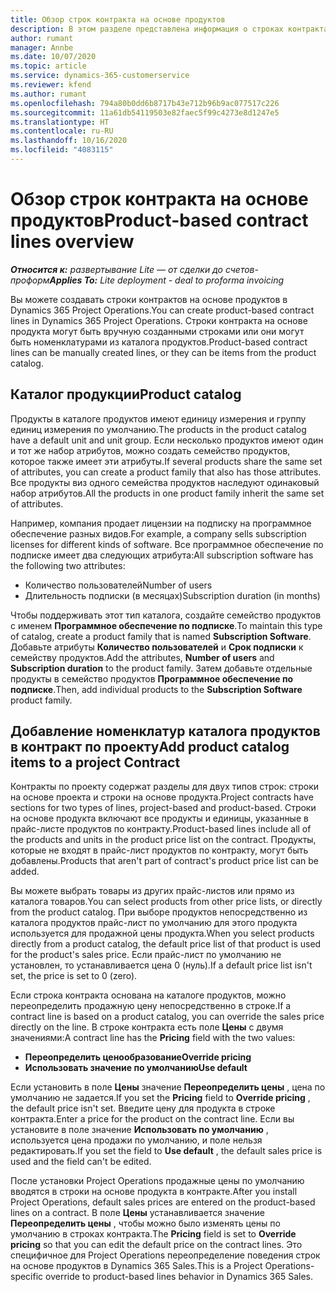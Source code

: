 ```yaml
---
title: Обзор строк контракта на основе продуктов
description: В этом разделе представлена информация о строках контракта на основе продуктов.
author: rumant
manager: Annbe
ms.date: 10/07/2020
ms.topic: article
ms.service: dynamics-365-customerservice
ms.reviewer: kfend
ms.author: rumant
ms.openlocfilehash: 794a80b0dd6b8717b43e712b96b9ac077517c226
ms.sourcegitcommit: 11a61db54119503e82faec5f99c4273e8d1247e5
ms.translationtype: HT
ms.contentlocale: ru-RU
ms.lasthandoff: 10/16/2020
ms.locfileid: "4083115"
---
```

# <a name="product-based-contract-lines-overview"></a><span data-ttu-id="0b72b-103">Обзор строк контракта на основе продуктов</span><span class="sxs-lookup"><span data-stu-id="0b72b-103">Product-based contract lines overview</span></span>

<span data-ttu-id="0b72b-104">_**Относится к:** развертывание Lite — от сделки до счетов-проформ_</span><span class="sxs-lookup"><span data-stu-id="0b72b-104">_**Applies To:** Lite deployment - deal to proforma invoicing_</span></span>

<span data-ttu-id="0b72b-105">Вы можете создавать строки контрактов на основе продуктов в Dynamics 365 Project Operations.</span><span class="sxs-lookup"><span data-stu-id="0b72b-105">You can create product-based contract lines in Dynamics 365 Project Operations.</span></span> <span data-ttu-id="0b72b-106">Строки контракта на основе продукта могут быть вручную созданными строками или они могут быть номенклатурами из каталога продуктов.</span><span class="sxs-lookup"><span data-stu-id="0b72b-106">Product-based contract lines can be manually created lines, or they can be items from the product catalog.</span></span>

## <a name="product-catalog"></a><span data-ttu-id="0b72b-107">Каталог продукции</span><span class="sxs-lookup"><span data-stu-id="0b72b-107">Product catalog</span></span>

<span data-ttu-id="0b72b-108">Продукты в каталоге продуктов имеют единицу измерения и группу единиц измерения по умолчанию.</span><span class="sxs-lookup"><span data-stu-id="0b72b-108">The products in the product catalog have a default unit and unit group.</span></span> <span data-ttu-id="0b72b-109">Если несколько продуктов имеют один и тот же набор атрибутов, можно создать семейство продуктов, которое также имеет эти атрибуты.</span><span class="sxs-lookup"><span data-stu-id="0b72b-109">If several products share the same set of attributes, you can create a product family that also has those attributes.</span></span> <span data-ttu-id="0b72b-110">Все продукты виз одного семейства продуктов наследуют одинаковый набор атрибутов.</span><span class="sxs-lookup"><span data-stu-id="0b72b-110">All the products in one product family inherit the same set of attributes.</span></span>

<span data-ttu-id="0b72b-111">Например, компания продает лицензии на подписку на программное обеспечение разных видов.</span><span class="sxs-lookup"><span data-stu-id="0b72b-111">For example, a company sells subscription licenses for different kinds of software.</span></span> <span data-ttu-id="0b72b-112">Все программное обеспечение по подписке имеет два следующих атрибута:</span><span class="sxs-lookup"><span data-stu-id="0b72b-112">All subscription software has the following two attributes:</span></span>

- <span data-ttu-id="0b72b-113">Количество пользователей</span><span class="sxs-lookup"><span data-stu-id="0b72b-113">Number of users</span></span>
- <span data-ttu-id="0b72b-114">Длительность подписки (в месяцах)</span><span class="sxs-lookup"><span data-stu-id="0b72b-114">Subscription duration (in months)</span></span>

<span data-ttu-id="0b72b-115">Чтобы поддерживать этот тип каталога, создайте семейство продуктов с именем **Программное обеспечение по подписке**.</span><span class="sxs-lookup"><span data-stu-id="0b72b-115">To maintain this type of catalog, create a product family that is named **Subscription Software**.</span></span> <span data-ttu-id="0b72b-116">Добавьте атрибуты **Количество пользователей** и **Срок подписки** к семейству продуктов.</span><span class="sxs-lookup"><span data-stu-id="0b72b-116">Add the attributes, **Number of users** and **Subscription duration** to the product family.</span></span> <span data-ttu-id="0b72b-117">Затем добавьте отдельные продукты в семейство продуктов **Программное обеспечение по подписке**.</span><span class="sxs-lookup"><span data-stu-id="0b72b-117">Then, add individual products to the **Subscription Software** product family.</span></span>

## <a name="add-product-catalog-items-to-a-project-contract"></a><span data-ttu-id="0b72b-118">Добавление номенклатур каталога продуктов в контракт по проекту</span><span class="sxs-lookup"><span data-stu-id="0b72b-118">Add product catalog items to a project Contract</span></span>

<span data-ttu-id="0b72b-119">Контракты по проекту содержат разделы для двух типов строк: строки на основе проекта и строки на основе продукта.</span><span class="sxs-lookup"><span data-stu-id="0b72b-119">Project contracts have sections for two types of lines, project-based and product-based.</span></span> <span data-ttu-id="0b72b-120">Строки на основе продукта включают все продукты и единицы, указанные в прайс-листе продуктов по контракту.</span><span class="sxs-lookup"><span data-stu-id="0b72b-120">Product-based lines include all of the products and units in the product price list on the contract.</span></span> <span data-ttu-id="0b72b-121">Продукты, которые не входят в прайс-лист продуктов по контракту, могут быть добавлены.</span><span class="sxs-lookup"><span data-stu-id="0b72b-121">Products that aren't part of contract's product price list can be added.</span></span>

<span data-ttu-id="0b72b-122">Вы можете выбрать товары из других прайс-листов или прямо из каталога товаров.</span><span class="sxs-lookup"><span data-stu-id="0b72b-122">You can select products from other price lists, or directly from the product catalog.</span></span> <span data-ttu-id="0b72b-123">При выборе продуктов непосредственно из каталога продуктов прайс-лист по умолчанию для этого продукта используется для продажной цены продукта.</span><span class="sxs-lookup"><span data-stu-id="0b72b-123">When you select products directly from a product catalog, the default price list of that product is used for the product's sales price.</span></span> <span data-ttu-id="0b72b-124">Если прайс-лист по умолчанию не установлен, то устанавливается цена 0 (нуль).</span><span class="sxs-lookup"><span data-stu-id="0b72b-124">If a default price list isn't set, the price is set to 0 (zero).</span></span>

<span data-ttu-id="0b72b-125">Если строка контракта основана на каталоге продуктов, можно переопределить продажную цену непосредственно в строке.</span><span class="sxs-lookup"><span data-stu-id="0b72b-125">If a contract line is based on a product catalog, you can override the sales price directly on the line.</span></span> <span data-ttu-id="0b72b-126">В строке контракта есть поле **Цены** с двумя значениями:</span><span class="sxs-lookup"><span data-stu-id="0b72b-126">A contract line has the **Pricing** field with the two values:</span></span>

- <span data-ttu-id="0b72b-127">**Переопределить ценообразование**</span><span class="sxs-lookup"><span data-stu-id="0b72b-127">**Override pricing**</span></span>
- <span data-ttu-id="0b72b-128">**Использовать значение по умолчанию**</span><span class="sxs-lookup"><span data-stu-id="0b72b-128">**Use default**</span></span>

<span data-ttu-id="0b72b-129">Если установить в поле **Цены** значение **Переопределить цены** , цена по умолчанию не задается.</span><span class="sxs-lookup"><span data-stu-id="0b72b-129">If you set the **Pricing** field to **Override pricing** , the default price isn't set.</span></span> <span data-ttu-id="0b72b-130">Введите цену для продукта в строке контракта.</span><span class="sxs-lookup"><span data-stu-id="0b72b-130">Enter a price for the product on the contract line.</span></span> <span data-ttu-id="0b72b-131">Если вы установите в поле значение **Использовать по умолчанию** , используется цена продажи по умолчанию, и поле нельзя редактировать.</span><span class="sxs-lookup"><span data-stu-id="0b72b-131">If you set the field to **Use default** , the default sales price is used and the field can't be edited.</span></span>

<span data-ttu-id="0b72b-132">После установки Project Operations продажные цены по умолчанию вводятся в строки на основе продукта в контракте.</span><span class="sxs-lookup"><span data-stu-id="0b72b-132">After you install Project Operations, default sales prices are entered on the product-based lines on a contract.</span></span> <span data-ttu-id="0b72b-133">В поле **Цены** устанавливается значение **Переопределить цены** , чтобы можно было изменять цены по умолчанию в строках контракта.</span><span class="sxs-lookup"><span data-stu-id="0b72b-133">The **Pricing** field is set to **Override pricing** so that you can edit the default price on the contract lines.</span></span> <span data-ttu-id="0b72b-134">Это специфичное для Project Operations переопределение поведения строк на основе продуктов в Dynamics 365 Sales.</span><span class="sxs-lookup"><span data-stu-id="0b72b-134">This is a Project Operations-specific override to product-based lines behavior in Dynamics 365 Sales.</span></span>

